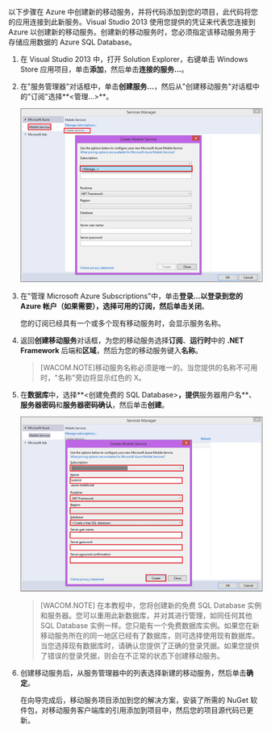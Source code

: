 

以下步骤在 Azure 中创建新的移动服务，并将代码添加到您的项目，此代码将您的应用连接到此新服务。Visual Studio 2013 使用您提供的凭证来代表您连接到 Azure 以创建新的移动服务。创建新的移动服务时，您必须指定该移动服务用于存储应用数据的 Azure SQL Database。 

1. 在 Visual Studio 2013 中，打开 Solution Explorer，右键单击 Windows Store 应用项目，单击**添加**，然后单击**连接的服务...**。 

2. 在"服务管理器"对话框中，单击**创建服务...**，然后从"创建移动服务"对话框中的"订阅"选择**&lt;管理...&gt;**。  

	![create service manage subscriptions](./media/mobile-services-dotnet-backend-create-new-service-vs2013/mobile-create-service-from-vs2013.png)

3. 在"管理 Microsoft Azure Subscriptions"中，单击**登录...**以登录到您的 Azure 帐户（如果需要），选择可用的订阅，然后单击**关闭**。

	您的订阅已经具有一个或多个现有移动服务时，会显示服务名称。 

5. 返回**创建移动服务**对话框，为您的移动服务选择**订阅**、**运行时**中的 **.NET Framework** 后端和**区域**，然后为您的移动服务键入**名称**。

	>[WACOM.NOTE]移动服务名称必须是唯一的。当您提供的名称不可用时，"名称"旁边将显示红色的 X。 

6. 在**数据库**中，选择**&lt;创建免费的 SQL Database&gt;**，提供**服务器用户名**、**服务器密码**和**服务器密码确认**，然后单击**创建**。

  	![create new mobile service in VS 2013](./media/mobile-services-dotnet-backend-create-new-service-vs2013/mobile-create-service-from-vs2013-2.png)

	> [WACOM.NOTE]
	> 在本教程中，您将创建新的免费 SQL Database 实例和服务器。您可以重用此新数据库，并对其进行管理，如同任何其他 SQL Database 实例一样。您只能有一个免费数据库实例。如果您在新移动服务所在的同一地区已经有了数据库，则可选择使用现有数据库。当您选择现有数据库时，请确认您提供了正确的登录凭据。如果您提供了错误的登录凭据，则会在不正常的状态下创建移动服务。

7. 创建移动服务后，从服务管理器中的列表选择新建的移动服务，然后单击**确定**。
 
   	在向导完成后，移动服务项目添加到您的解决方案，安装了所需的 NuGet 软件包，对移动服务客户端库的引用添加到项目中，然后您的项目源代码已更新。

